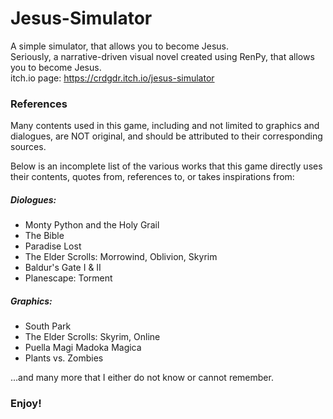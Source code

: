 # Jesus-Simulator

A simple simulator, that allows you to become Jesus.    
Seriously, a narrative-driven visual novel created using RenPy, that allows you to become Jesus.     
itch.io page: https://crdgdr.itch.io/jesus-simulator    

### References
Many contents used in this game, including and not limited to graphics and dialogues, are NOT original, and should be attributed to their corresponding sources.      

Below is an incomplete list of the various works that this game directly uses their contents, quotes from, references to, or takes inspirations from:    

##### Diologues:
- Monty Python and the Holy Grail
- The Bible
- Paradise Lost
- The Elder Scrolls: Morrowind, Oblivion, Skyrim
- Baldur's Gate I & II
- Planescape: Torment

##### Graphics:
- South Park
- The Elder Scrolls: Skyrim, Online
- Puella Magi Madoka Magica
- Plants vs. Zombies

...and many more that I either do not know or cannot remember.   

### Enjoy!
